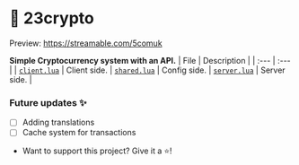 # 🔗 23crypto
Preview: https://streamable.com/5comuk

**Simple Cryptocurrency system with an API.**
| File | Description |
| :--- | :--- |
| [`client.lua`](./client/main.lua) | Client side.
| [`shared.lua`](./config.lua) | Config side.
| [`server.lua`](./server/main.lua) | Server side. |

### Future updates ✨

- [ ] Adding translations
- [ ] Cache system for transactions

- Want to support this project? Give it a ⭐!
